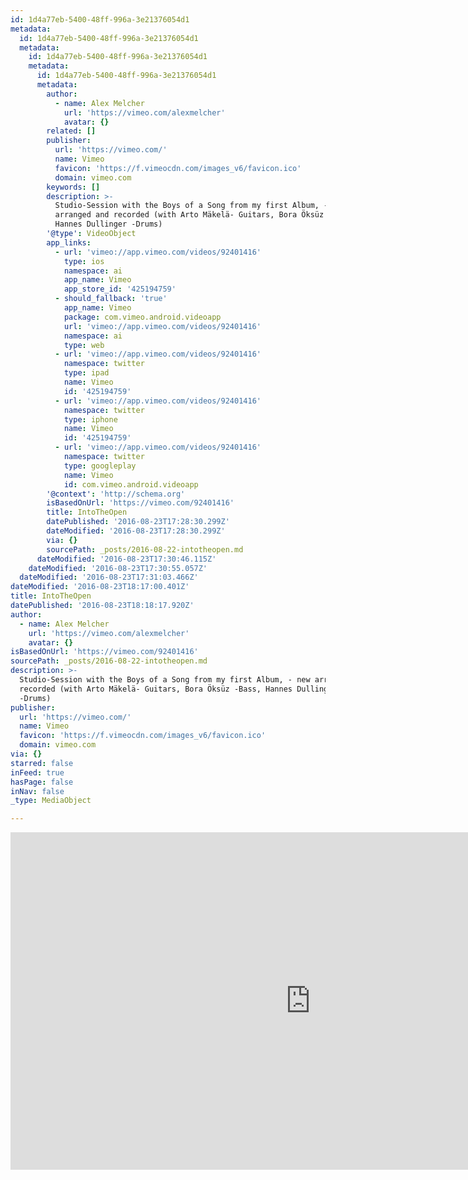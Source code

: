 ```yaml
---
id: 1d4a77eb-5400-48ff-996a-3e21376054d1
metadata:
  id: 1d4a77eb-5400-48ff-996a-3e21376054d1
  metadata:
    id: 1d4a77eb-5400-48ff-996a-3e21376054d1
    metadata:
      id: 1d4a77eb-5400-48ff-996a-3e21376054d1
      metadata:
        author:
          - name: Alex Melcher
            url: 'https://vimeo.com/alexmelcher'
            avatar: {}
        related: []
        publisher:
          url: 'https://vimeo.com/'
          name: Vimeo
          favicon: 'https://f.vimeocdn.com/images_v6/favicon.ico'
          domain: vimeo.com
        keywords: []
        description: >-
          Studio-Session with the Boys of a Song from my first Album, - new
          arranged and recorded (with Arto Mäkelä- Guitars, Bora Öksüz -Bass,
          Hannes Dullinger -Drums)
        '@type': VideoObject
        app_links:
          - url: 'vimeo://app.vimeo.com/videos/92401416'
            type: ios
            namespace: ai
            app_name: Vimeo
            app_store_id: '425194759'
          - should_fallback: 'true'
            app_name: Vimeo
            package: com.vimeo.android.videoapp
            url: 'vimeo://app.vimeo.com/videos/92401416'
            namespace: ai
            type: web
          - url: 'vimeo://app.vimeo.com/videos/92401416'
            namespace: twitter
            type: ipad
            name: Vimeo
            id: '425194759'
          - url: 'vimeo://app.vimeo.com/videos/92401416'
            namespace: twitter
            type: iphone
            name: Vimeo
            id: '425194759'
          - url: 'vimeo://app.vimeo.com/videos/92401416'
            namespace: twitter
            type: googleplay
            name: Vimeo
            id: com.vimeo.android.videoapp
        '@context': 'http://schema.org'
        isBasedOnUrl: 'https://vimeo.com/92401416'
        title: IntoTheOpen
        datePublished: '2016-08-23T17:28:30.299Z'
        dateModified: '2016-08-23T17:28:30.299Z'
        via: {}
        sourcePath: _posts/2016-08-22-intotheopen.md
      dateModified: '2016-08-23T17:30:46.115Z'
    dateModified: '2016-08-23T17:30:55.057Z'
  dateModified: '2016-08-23T17:31:03.466Z'
dateModified: '2016-08-23T18:17:00.401Z'
title: IntoTheOpen
datePublished: '2016-08-23T18:18:17.920Z'
author:
  - name: Alex Melcher
    url: 'https://vimeo.com/alexmelcher'
    avatar: {}
isBasedOnUrl: 'https://vimeo.com/92401416'
sourcePath: _posts/2016-08-22-intotheopen.md
description: >-
  Studio-Session with the Boys of a Song from my first Album, - new arranged and
  recorded (with Arto Mäkelä- Guitars, Bora Öksüz -Bass, Hannes Dullinger
  -Drums)
publisher:
  url: 'https://vimeo.com/'
  name: Vimeo
  favicon: 'https://f.vimeocdn.com/images_v6/favicon.ico'
  domain: vimeo.com
via: {}
starred: false
inFeed: true
hasPage: false
inNav: false
_type: MediaObject

---
```

<iframe src="https://cdn.embedly.com/widgets/media.html?src=https%3A%2F%2Fplayer.vimeo.com%2Fvideo%2F92401416&amp;url=https%3A%2F%2Fvimeo.com%2F92401416&amp;image=https%3A%2F%2Fi.vimeocdn.com%2Fvideo%2F522491231_960.jpg&amp;key=b7d04c9b404c499eba89ee7072e1c4f7&amp;type=text%2Fhtml&amp;schema=vimeo" width="960" height="540" scrolling="no" frameborder="0" allowfullscreen="" style=""></iframe>